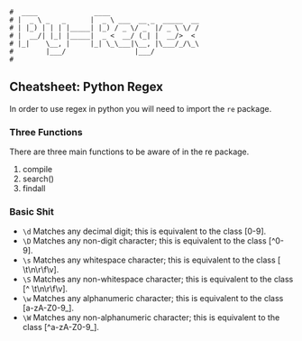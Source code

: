 ```text
#  ____              ____
# |  _ \ _   _      |  _ \ ___  __ _  _____  __
# | |_) | | | |_____| |_) / _ \/ _` |/ _ \ \/ /
# |  __/| |_| |_____|  _ <  __/ (_| |  __/>  <
# |_|    \__, |     |_| \_\___|\__, |\___/_/\_\
#        |___/                 |___/
#
```

## Cheatsheet: Python Regex

In order to use regex in python you will need to import the `re` package. 

### Three Functions

There are three main functions to be aware of in the re package.

1. compile
2. search()
3. findall

### Basic Shit

- `\d` Matches any decimal digit; this is equivalent to the class [0-9].
- `\D` Matches any non-digit character; this is equivalent to the class [^0-9].
- `\s` Matches any whitespace character; this is equivalent to the class [ \t\n\r\f\v].
- `\S` Matches any non-whitespace character; this is equivalent to the class [^ \t\n\r\f\v].
- `\w` Matches any alphanumeric character; this is equivalent to the class [a-zA-Z0-9_].
- `\W` Matches any non-alphanumeric character; this is equivalent to the class [^a-zA-Z0-9_].


